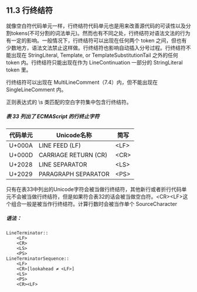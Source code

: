## 11.3 行终结符

就像空白符代码单元一样，行终结符代码单元也是用来改善源代码的可读性以及分割tokens(不可分割的词法单元)。然而也有不同之处，行终结符对语法文法的行为有一定的影响。一般情况下，行终结符可以出现在任何两个 token 之间，但也有少数地方，语法文法禁止这样做。行终结符也影响自动插入分号过程。行终结符不能出现在 StringLiteral, Template, or TemplateSubstitutionTail 之外的任何 token 内。行终结符只能出现在作为 LineContinuation 一部分的 StringLiteral token 里。  

行终结符可以出现在 MultiLineComment（7.4）内，但不能出现在 SingleLineComment 内。  

正则表达式的 \s 类匹配的空白字符集中包含行终结符。

##### 表 33 列出了 ECMAScript 的行终止字符

| 代码单元 | Unicode名称 | 简写 |
| --- | --- | --- |
| U+000A | LINE FEED (LF) | \<LF> |
| U+000D | CARRIAGE RETURN (CR) | \<CR> |
| U+2028 | LINE SEPARATOR | \<LS> |
| U+2029 | PARAGRAPH SEPARATOR | \<PS> |

只有在表33中列出的Unicode字符会被当做行终结符，其他新行或者折行代码单元不会被当做行终结符，但是如果符合表32的话会被当做空白符。\<CR>\<LF>这个组合一般是被当作行终结符。计算行数时会被当作单个 SourceCharacter 

##### 语法：
```
LineTerminator::  
    <LF>  
    <CR>  
    <LS>  
    <PS>  
LineTerminatorSequence::  
    <LF>  
    <CR>[lookahead ≠ <LF>]  
    <LS>  
    <PS>  
    <CR><LF>  
```